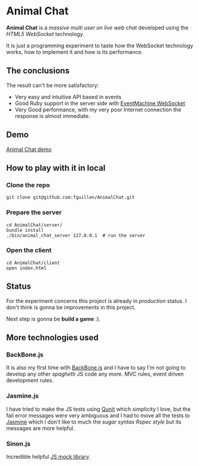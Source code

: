 # Animal Chat

**Animal Chat** is a _massive multi user on live web chat_ developed using the _HTML5 WebSocket_ technology.

It is just a programming experiment to taste how the WebSocket technology works, how to implement it and how is its performance.

## The conclusions

The result can't be more satisfactory:

* Very easy and intuitive API based in events
* Good Ruby support in the server side with [EventMachine WebSocket](https://github.com/igrigorik/em-websocket)
* Very Good performance, with my very poor Internet connection the response is almost immediate.

## Demo

[Animal Chat demo](http://animalchat.fernandoguillen.info)

## How to play with it in local

### Clone the repo

    git clone git@github.com:fguillen/AnimalChat.git

### Prepare the server

    cd AnimalChat/server/
    bundle install
    ./bin/animal_chat_server 127.0.0.1  # run the server

### Open the client

    cd AnimalChat/client
    open index.html


## Status

For the experiment concerns this project is already in *production* status. I don't think is gonna be improvements in this project.

Next step is gonna be **build a game** :).

## More technologies used

### BackBone.js

It is also my first time with [BackBone.js](http://documentcloud.github.com/backbone/) and I have to say I'm not going to develop any other _spaghetti_ JS code any more. MVC rules, event driven development rules.

### Jasmine.js

I have tried to make the JS tests using [Qunit](http://docs.jquery.com/QUnit) which simplicity I love, but the fail error messages were very ambiguous and I had to move all the tests to [Jasmine](https://jasmine.github.io/) which I don't like to much the _sugar syntax Rspec style_ but its messages are more helpful.

### Sinon.js

Incredible helpful [JS mock library](http://sinonjs.org/).

